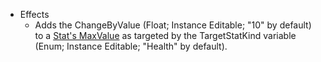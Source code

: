 - Effects
    - Adds the ChangeByValue (Float; Instance Editable; "10" by default)  
        to a [Stat's MaxValue](../../../../../Underground%20Anomalies/Design%20Notes/PC%20Variations/Stat%20Structure.md) as targeted by the TargetStatKind variable (Enum; Instance Editable; "Health" by default).